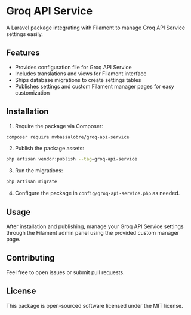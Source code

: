 
# Groq API Service

A Laravel package integrating with Filament to manage Groq API Service settings easily.

## Features

- Provides configuration file for Groq API Service
- Includes translations and views for Filament interface
- Ships database migrations to create settings tables
- Publishes settings and custom Filament manager pages for easy customization

## Installation

1. Require the package via Composer:

```bash
composer require mvbassalobre/groq-api-service
```

2. Publish the package assets:

```bash
php artisan vendor:publish --tag=groq-api-service
```

3. Run the migrations:

```bash
php artisan migrate
```

4. Configure the package in `config/groq-api-service.php` as needed.

## Usage

After installation and publishing, manage your Groq API Service settings through the Filament admin panel using the provided custom manager page.

## Contributing

Feel free to open issues or submit pull requests.

## License

This package is open-sourced software licensed under the MIT license.
